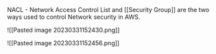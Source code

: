 

NACL - Network Access Control List and [[Security Group]] are the two ways used to control Network security in AWS.

![[Pasted image 20230331152430.png]]

![[Pasted image 20230331152456.png]]

